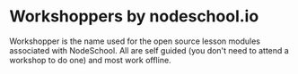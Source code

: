 # Workshoppers by nodeschool.io
Workshopper is the name used for the open source lesson modules associated with NodeSchool. All are self guided (you don't need to attend a workshop to do one) and most work offline.
